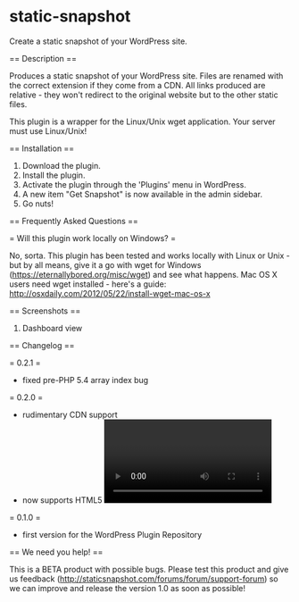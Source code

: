 # static-snapshot
Create a static snapshot of your WordPress site.

== Description ==

Produces a static snapshot of your WordPress site.
Files are renamed with the correct extension if they come from a CDN.
All links produced are relative - they won't redirect to the original website but to the other static files.

This plugin is a wrapper for the Linux/Unix wget application. Your server must use Linux/Unix!

== Installation ==

1. Download the plugin.
2. Install the plugin.
3. Activate the plugin through the 'Plugins' menu in WordPress.
4. A new item "Get Snapshot" is now available in the admin sidebar.
5. Go nuts!

== Frequently Asked Questions ==

= Will this plugin work locally on Windows? =

No, sorta. This plugin has been tested and works locally with Linux or Unix - but by all means, give it a go with wget for Windows (https://eternallybored.org/misc/wget) and see what happens.
Mac OS X users need wget installed - here's a guide: http://osxdaily.com/2012/05/22/install-wget-mac-os-x

== Screenshots ==

1. Dashboard view

== Changelog ==

= 0.2.1 =
* fixed pre-PHP 5.4 array index bug

= 0.2.0 =
* rudimentary CDN support
* now supports HTML5 <video> tag

= 0.1.0 =
* first version for the WordPress Plugin Repository

== We need you help! ==

This is a BETA product with possible bugs. Please test this product and give us feedback (http://staticsnapshot.com/forums/forum/support-forum) so we can improve and release the version 1.0 as soon as possible!
